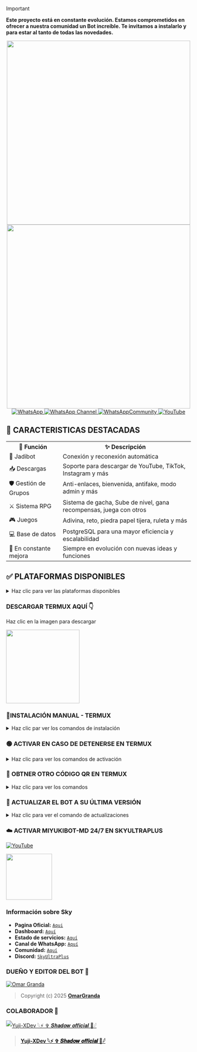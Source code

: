 > [!IMPORTANT]
> **Este proyecto está en constante evolución. Estamos comprometidos en ofrecer a nuestra comunidad un Bot increíble. Te invitamos a instalarlo y para estar al tanto de todas las novedades.**

<p align="center"> 
  <a href="https://github.com/OmarGranda"><img src="https://readme-typing-svg.herokuapp.com?font=Boldonse&size=20&duration=3000&pause=1000&color=FFC0CB&center=true&width=435&lines=MiyukiBot-MD;%C2%A1El+mejor+bot+de+WhatsApp!" height="500px"></a> 
<img src="https://files.catbox.moe/xr69o2.jpg" width="500" height="500" />

<a href="https://wa.me/51927303598">
    <img 
      title="WhatsApp" 
      src="https://img.shields.io/badge/WhatsApp-Creador-25D366?style=for-the-badge&logo=whatsapp&logoColor=white">
  </a>
    <a href="https://whatsapp.com/channel/0029Vb6wMPa8kyyTpjBG9C2H">
    <img 
      title="WhatsApp Channel" 
      src="https://img.shields.io/badge/WhatsApp%20Channel-MiyukiBotMD-25D366?style=for-the-badge&logo=whatsapp&logoColor=white">
  </a>
      <a href="https://chat.whatsapp.com/CwedgsWWypMCpn7ZjNhE4g?mode=ems_copy_t">
    <img 
      title="WhatsAppCommunity" 
      src="https://img.shields.io/badge/WhatsApp%20community-MiyukiBotMD-25D366?style=for-the-badge&logo=whatsapp&logoColor=white">
  </a>
   <a href="https://www.youtube.com/@OmarGranda673">
    <img 
      title="YouTube" 
      src="https://img.shields.io/badge/YouTube-MiyukiBotMD-FF0000?style=for-the-badge&logo=youtube&logoColor=white">
  </a>
  
  ## 🌸 CARACTERISTICAS DESTACADAS 

<p align="center">

<table>
  <tr>
    <th>🧠 Función</th>
    <th>✨ Descripción</th>
  </tr>
  <tr>
    <td>🤖 Jadibot</td>
    <td>Conexión y reconexión automática</td>
  </tr>
  <tr>
    <td>📥 Descargas</td>
    <td>Soporte para descargar de YouTube, TikTok, Instagram y más</td>
  </tr>
  <tr>
    <td>🛡️ Gestión de Grupos</td>
    <td>Anti-enlaces, bienvenida, antifake, modo admin y más</td>
  </tr>
  <tr>
    <td>⚔️ Sistema RPG</td>
    <td>Sistema de gacha, Sube de nivel, gana recompensas, juega con otros</td>
  </tr>
  <tr>
    <td>🎮 Juegos</td>
    <td>Adivina, reto, piedra papel tijera, ruleta y más</td>
   </tr>
  <tr>
    <td>💻 Base de datos</td>
    <td>PostgreSQL para una mayor eficiencia y escalabilidad</td>
  </tr>
  <tr>
    <td>🚧 En constante mejora</td>
    <td>Siempre en evolución con nuevas ideas y funciones</td>
  </tr>
</table>

</p>

## ✅ PLATAFORMAS DISPONIBLES

<details>
  <summary>Haz clic para ver las plataformas disponibles</summary>

  - 📱 **Termux**
  - ☁️ **SkyUltraPlus**

</details>

### DESCARGAR TERMUX AQUÍ 👇
Haz clic en la imagen para descargar

<a href="https://www.mediafire.com/file/wkinzgpb0tdx5qh/com.termux_1022.apk/file"><img src="https://qu.ax/finc.jpg" height="200px"></a> 

### 📱INSTALACIÓN MANUAL - TERMUX

<details>
 <summary>Haz clic par ver los comandos de instalación</summary>
  
> Copia los comandos uno por uno y pegalos en termux

```bash
termux-setup-storage
```

```bash
pkg update && pkg upgrade -y
```

```bash
pkg install git nodejs ffmpeg imagemagick yarn -y
```

```bash
git clone https://github.com/OmarGranda/MiyukiBot-MD && cd MiyukiBot-MD
```

```bash
yarn install
```

```bash
npm install
```

```bash
npm start
```

> Si aparece (Y/I/N/O/D/Z) [default=N] ? use la letra "y" + "ENTER" para continuar con la instalación

</details>

### 🟢 ACTIVAR EN CASO DE DETENERSE EN TERMUX
<details>
 <summary>Haz clic para ver los comandos de activación</summary>
  
> Si después de instalar el bot en Termux se detiene **(pantalla en blanco, pérdida de conexión a Internet, reinicio del dispositivo)**, sigue estos pasos: 

1️⃣ Abre Termux y navega al directorio del bot:
   
```bash
cd MiyukiBot-MD
```

2️⃣ Inicia el bot nuevamente:
  
```bash
npm start
```
</details>

### 🚩 OBTNER OTRO CÓDIGO QR EN TERMUX 
<details>
 <summary>Haz clic para ver los comandos</summary>
  
> Si después de instalar el bot en Termux y iniciar la session del bot **(el numero se va a soporte, se cierra la conexión o demorastes al conectar)**, sigue estos pasos:

1️⃣ Abre Termux y navega al directorio del bot:

```bash
cd MiyukiBot-MD
```

2️⃣ Elimina la carpeta MiniSession:

```bash
rm -rf Sessions
```

3️⃣ Inicia el bot nuevamente:

```bash
npm start
```
</details>

### 🚀 ACTUALIZAR EL BOT A SU ÚLTIMA VERSIÓN 
<details>
 <summary>Haz clic para ver el comando de actualizaciones</summary>
  
> Copia y pega dentro de termux
  
```bash
 grep -q 'bash\|wget' <(dpkg -l) || apt install -y bash wget && wget -O - https://raw.githubusercontent.com/OmarGranda/MiyukiBot-MD-Bot/main/update.sh | bash
```
</details>

### ☁️ ACTIVAR MIYUKIBOT-MD 24/7 EN SKYULTRAPLUS
[![YouTube](https://img.shields.io/badge/SkyUltraPlus-Host-FF0000?style=for-the-badge&logo=youtube&logoColor=white)](https://youtu.be/fZbcCLpSH6Y?si=1sDen7Bzmb7jVpAI)

<a href="https://dash.corinplus.com"><img src="https://qu.ax/wbJoB.png" height="125px"></a>

### Información sobre Sky
- **Pagina Oficial:** [`Aqui`](https://skyultraplus.com)
- **Dashboard:** [`Aquí`](https://dash.skyultraplus.com)
- **Estado de servicios:** [`Aquí`](https://estado.skyultraplus.com)
- **Canal de WhatsApp:** [`Aquí`](https://whatsapp.com/channel/0029VakUvreFHWpyWUr4Jr0g)
- **Comunidad:** [`Aquí`](https://chat.whatsapp.com/E6iWpvGuJ8zJNPbN3zOr0D)
- **Discord:** [`SkyUltraPlus`](https://discord.gg/6saUm5cw)
  
### DUEÑO Y EDITOR DEL BOT 👑
[![Omar Granda](https://avatars.githubusercontent.com/u/230871778?v=4)]()

> Copyright (c) 2025 **[OmarGranda](https://github.com/OmarGranda/MiyukiBot-MD/blob/main/LICENSE)**

### COLABORADOR 🤝

[![Yuji-XDev 𓆩⚡ ✞ 𝑺𝒉𝒂𝒅𝒐𝒘 𝒐𝒇𝒇𝒊𝒄𝒊𝒂𝒍 🍧𓆪](https://avatars.githubusercontent.com/u/196103894?v=4)]()

>  **[Yuji-XDev 𓆩⚡ ✞ 𝑺𝒉𝒂𝒅𝒐𝒘 𝒐𝒇𝒇𝒊𝒄𝒊𝒂𝒍 🍧𓆪](https://github.com/Yuji-XDev)**
